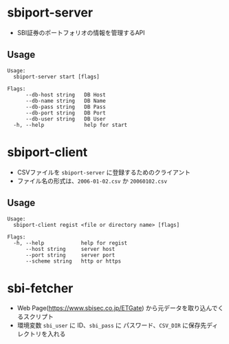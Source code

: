 # sbiport-server
- SBI証券のポートフォリオの情報を管理するAPI

## Usage
```
Usage:
  sbiport-server start [flags]

Flags:
      --db-host string   DB Host
      --db-name string   DB Name
      --db-pass string   DB Pass
      --db-port string   DB Port
      --db-user string   DB User
  -h, --help             help for start
```

# sbiport-client
- CSVファイルを `sbiport-server` に登録するためのクライアント
- ファイル名の形式は、`2006-01-02.csv` か `20060102.csv`

## Usage
```
Usage:
  sbiport-client regist <file or directory name> [flags]

Flags:
  -h, --help            help for regist
      --host string     server host
      --port string     server port
      --scheme string   http or https
```

# sbi-fetcher
- Web Page(https://www.sbisec.co.jp/ETGate) から元データを取り込んでくるスクリプト
- 環境変数 `sbi_user` に ID、`sbi_pass` に パスワード、`CSV_DIR` に保存先ディレクトリを入れる
